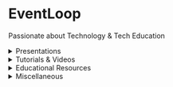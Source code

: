 # EventLoop
Passionate about Technology & Tech Education

<details>
  <summary>Presentations</summary>
  <br>
  <ul>
    <li>
      <a href="http://eventloop.gr/Education/TechTalentSchool/flexbox/#/">Flexbox</a>
    </li>
    <li>
      <a href="http://eventloop.gr/web/fundamentals/#/">The Web Oversimplified</a>
    </li>
    <li>
      <a href="http://eventloop.gr/frontend/html5/apis.html#/">HTML5 APIs</a>
    </li>
    <li>
      <a href="http://eventloop.gr/Education/tmp/prototype/presentation/index.html#/">The Object Prototype &amp; Prototypal Inheritance in JavaScript</a>
    </li>
    <li>
      <a href="http://eventloop.gr/Education/afdemp/Bootstrap/index.html#/">Bootstrap v4</a>
    </li>
    <li>
      <a href="http://eventloop.gr/Education/TechTalentSchool/javascript/introduction.html#/">Introduction to JavaScript - JavaScript Fundamentals</a>
    </li>
    <li>
      <a href="http://eventloop.gr/Education/TechTalentSchool/javascript/intermediate.html#/">Intermediate JavaScript</a>
    </li>
    <li>
      <a href="http://eventloop.gr/Education/TechTalentSchool/javascript/advanced.html#/">Advanced JavaScript <em>(Work in progress)</em></a>
    </li>
    <li>
      <a href="http://eventloop.gr/Education/TechTalentSchool/javascript/reactjs/index.html#/">React.JS</a>
    </li>
    <li>
      <a href="http://eventloop.gr/Education/TechTalentSchool/nodejs/introduction.html#">Introduction to Node.JS</a>
    </li>
</ul>
</details>

<details>
  <summary>Tutorials & Videos</summary>
  <br>
  <ul>
    <li>
      <a href="https://scrimba.com/c/cz6vpwTw">Facebook Like Button with HTML, CSS and JavaScript | Interactive Screencast @ Scrimba.com </a>[ Ελληνικά ]
    </li>
    <li>
      <a href="https://www.youtube.com/watch?v=yB_oh7WgRU8">Web Scraping with JavaScript for the lazy developer</a>
    </li>
    <li>
      <a href="https://www.youtube.com/watch?v=Hy0pQXVm52k">DOM Manipulation and Performance in JavaScript: Optimizing Loops</a>
    </li>
    <li>
      <a href="https://www.youtube.com/watch?v=a0ySy_u5uo8">Creating a Movies JSON API Server using Express.JS</a>
    </li>
</ul>
</details>

<details>
  <summary>Educational Resources</summary>
  <br>
  <ul>
    <li><a href="https://github.com/kostasx/LearnJavascript/blob/master/README.md"><strong>Learn JavaScript</strong>: A list of resources for the world's most popular programming language</a></li>
    <li><a href="https://github.com/kostasx/EventLoop/tree/master/Education/afdemp">List of Resources for Web Developers</a> (from the AFDEMP* Coding Bootcamp [<a href="https://www.afdemp.org/bootcamp/">*Alliance for Digital Employability</a>])</li>
    <li><a href="https://github.com/kostasx/EventLoop/tree/master/LearnReact"><strong>Learn React.JS</strong></a> <strong>(Work in progress)</strong></li>
    
    
    <li><a href="https://github.com/kostasx/EventLoop/tree/master/MachineLearning"><strong>Learn Machine Learning</strong>: A list of resources <strong>(Work in progress)</strong> </a></li>
  </ul>
</details>

<details>
  <summary>Miscellaneous</summary>
  <br>
  <ul>
    <li><a href="https://github.com/kostasx/EventLoop/tree/master/Education/tips">Tips for Developers</a></li>
    <li><a href="https://andreasbm.github.io/web-skills/"><strong>A visual overview of useful skills to learn as a web developer</strong></a></li>
  </ul>
</details>

